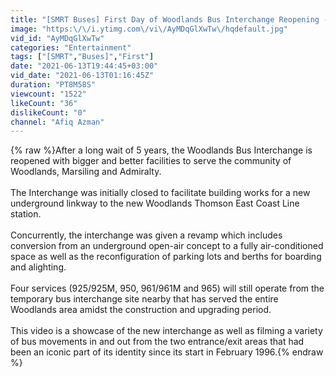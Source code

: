 ```yaml
---
title: "[SMRT Buses] First Day of Woodlands Bus Interchange Reopening - 13 Jun 2021 #movingWITHyou"
image: "https:\/\/i.ytimg.com\/vi\/AyMDqGlXwTw\/hqdefault.jpg"
vid_id: "AyMDqGlXwTw"
categories: "Entertainment"
tags: ["[SMRT","Buses]","First"]
date: "2021-06-13T19:44:45+03:00"
vid_date: "2021-06-13T01:16:45Z"
duration: "PT8M58S"
viewcount: "1522"
likeCount: "36"
dislikeCount: "0"
channel: "Afiq Azman"
---
```

{% raw %}After a long wait of 5 years, the Woodlands Bus Interchange is reopened with bigger and better facilities to serve the community of Woodlands, Marsiling and Admiralty.<br /><br />The Interchange was initially closed to facilitate building works for a new underground linkway to the new Woodlands Thomson East Coast Line station. <br /><br />Concurrently, the interchange was given a revamp which includes conversion from an underground open-air concept to a fully air-conditioned space as well as the reconfiguration of parking lots and berths for boarding and alighting.<br /><br />Four services (925/925M, 950, 961/961M and 965) will still operate from the temporary bus interchange site nearby that has served the entire Woodlands area amidst the construction and upgrading period.  <br /><br />This video is a showcase of the new interchange as well as filming a variety of bus movements in and out from the two entrance/exit areas that had been an iconic part of its identity since its start in February 1996.{% endraw %}

